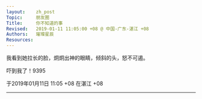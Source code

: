 ```yaml
---
layout:    zh_post
Topic:     朋友圈
Title:     你不知道的事
Revised:   2019-01-11 11:05:00 +08 @ 中国-广东-湛江 +08
Authors:   璀璨星辰
Resources:
---
```


我看到她拉长的脸，炯炯出神的眼睛，倾斜的头，怒不可遏。

吓到我了！9395

于2019年01月11日 11:05 +08 在湛江 +08

--------------------------------------------------------------------------------
